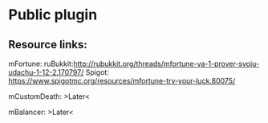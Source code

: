 # Public plugin
## Resource links:
mFortune:
  ruBukkit:http://rubukkit.org/threads/mfortune-va-1-prover-svoju-udachu-1-12-2.170797/
  Spigot: https://www.spigotmc.org/resources/mfortune-try-your-luck.80075/

mCustomDeath: >Later<

mBalancer: >Later<
